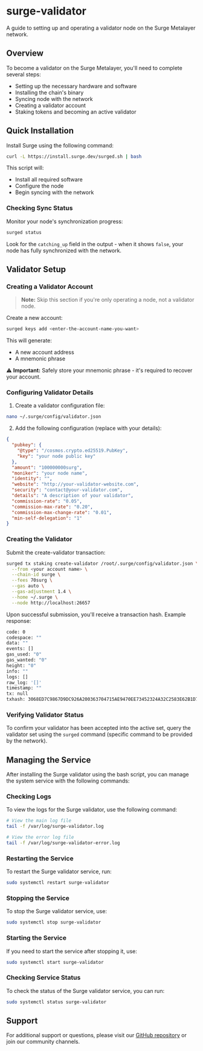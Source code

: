 # surge-validator

A guide to setting up and operating a validator node on the Surge Metalayer network.

## Overview

To become a validator on the Surge Metalayer, you'll need to complete several steps:

- Setting up the necessary hardware and software
- Installing the chain's binary
- Syncing node with the network
- Creating a validator account
- Staking tokens and becoming an active validator

## Quick Installation

Install Surge using the following command:

```bash
curl -L https://install.surge.dev/surged.sh | bash
```

This script will:
- Install all required software
- Configure the node
- Begin syncing with the network

### Checking Sync Status

Monitor your node's synchronization progress:

```bash
surged status
```

Look for the `catching_up` field in the output - when it shows `false`, your node has fully synchronized with the network.

## Validator Setup

### Creating a Validator Account

> **Note:** Skip this section if you're only operating a node, not a validator node.

Create a new account:

```bash
surged keys add <enter-the-account-name-you-want>
```

This will generate:
- A new account address
- A mnemonic phrase

⚠️ **Important:** Safely store your mnemonic phrase - it's required to recover your account.

### Configuring Validator Details

1. Create a validator configuration file:

```bash
nano ~/.surge/config/validator.json
```

2. Add the following configuration (replace with your details):

```json
{
  "pubkey": {
    "@type": "/cosmos.crypto.ed25519.PubKey",
    "key": "your node public key"
  },
  "amount": "100000000surg",
  "moniker": "your node name",
  "identity": "",
  "website": "http://your-validator-website.com",
  "security": "contact@your-validator.com",
  "details": "A description of your validator",
  "commission-rate": "0.05",
  "commission-max-rate": "0.20",
  "commission-max-change-rate": "0.01",
  "min-self-delegation": "1"
}
```

### Creating the Validator

Submit the create-validator transaction:

```bash
surged tx staking create-validator /root/.surge/config/validator.json \
  --from <your account name> \
  --chain-id surge \
  --fees 70surg \
  --gas auto \
  --gas-adjustment 1.4 \
  --home ~/.surge \
  --node http://localhost:26657
```

Upon successful submission, you'll receive a transaction hash. Example response:

```bash
code: 0
codespace: ""
data: ""
events: []
gas_used: "0"
gas_wanted: "0"
height: "0"
info: ""
logs: []
raw_log: '[]'
timestamp: ""
tx: null
txhash: 3068ED7C9867D9DC926A200363704715AE9470EE73452324A32C2583E62B1D79
```

### Verifying Validator Status

To confirm your validator has been accepted into the active set, query the validator set using the `surged` command (specific command to be provided by the network).

## Managing the Service

After installing the Surge validator using the bash script, you can manage the system service with the following commands:

### Checking Logs

To view the logs for the Surge validator, use the following command:

```bash
# View the main log file
tail -f /var/log/surge-validator.log

# View the error log file
tail -f /var/log/surge-validator-error.log
```

### Restarting the Service

To restart the Surge validator service, run:

```bash
sudo systemctl restart surge-validator
```

### Stopping the Service

To stop the Surge validator service, use:

```bash
sudo systemctl stop surge-validator
```

### Starting the Service

If you need to start the service after stopping it, use:

```bash
sudo systemctl start surge-validator
```

### Checking Service Status

To check the status of the Surge validator service, you can run:

```bash
sudo systemctl status surge-validator
```

## Support

For additional support or questions, please visit our [GitHub repository](https://github.com/surgebuild/surge-validator) or join our community channels.